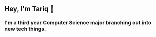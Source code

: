 ## Hey, I'm Tariq 👋

### I'm a third year Computer Science major branching out into new tech things.
